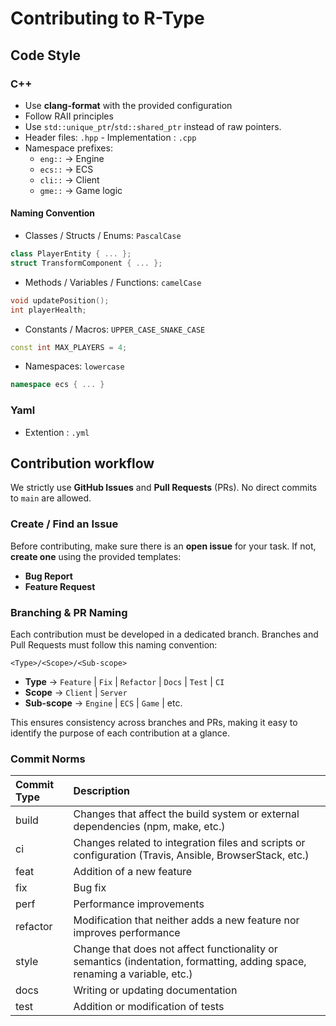 # Contributing to R-Type

## Code Style

### C++
 - Use **clang-format** with the provided configuration
 - Follow RAII principles
 - Use `std::unique_ptr`/`std::shared_ptr` instead of raw pointers.
 - Header files: `.hpp` - Implementation : `.cpp`
 - Namespace prefixes:
   - `eng::` → Engine
   - `ecs::` → ECS
   - `cli::` → Client
   - `gme::` → Game logic

#### Naming Convention 
- Classes / Structs / Enums: `PascalCase`
```cpp
class PlayerEntity { ... };
struct TransformComponent { ... };
```
- Methods / Variables / Functions: `camelCase`
```cpp
void updatePosition();
int playerHealth;
```
- Constants / Macros: `UPPER_CASE_SNAKE_CASE`
```cpp
const int MAX_PLAYERS = 4;
```
- Namespaces: `lowercase`
```cpp
namespace ecs { ... }
```

### Yaml
- Extention : `.yml`

## Contribution workflow
We strictly use **GitHub Issues** and **Pull Requests** (PRs).
No direct commits to `main` are allowed.

### Create / Find an Issue
Before contributing, make sure there is an **open issue** for your task.
If not, **create one** using the provided templates:

- **Bug Report**
- **Feature Request**

### Branching & PR Naming
Each contribution must be developed in a dedicated branch.
Branches and Pull Requests must follow this naming convention:
```
<Type>/<Scope>/<Sub-scope>
```
- **Type** → `Feature` | `Fix` | `Refactor` | `Docs` | `Test` | `CI`
- **Scope** → `Client` | `Server`
- **Sub-scope** → `Engine` | `ECS` | `Game` | etc.

This ensures consistency across branches and PRs, making it easy to identify the purpose of each contribution at a glance.

### Commit Norms
| Commit Type | Description                                                                                                               |
|:------------|:--------------------------------------------------------------------------------------------------------------------------|
| build       | Changes that affect the build system or external dependencies (npm, make, etc.)                                           |
| ci          | Changes related to integration files and scripts or configuration (Travis, Ansible, BrowserStack, etc.)                   |
| feat        | Addition of a new feature                                                                                                 |
| fix         | Bug fix                                                                                                                   |
| perf        | Performance improvements                                                                                                  |
| refactor    | Modification that neither adds a new feature nor improves performance                                                     |
| style       | Change that does not affect functionality or semantics (indentation, formatting, adding space, renaming a variable, etc.) |
| docs        | Writing or updating documentation                                                                                         |
| test        | Addition or modification of tests                                                                                         |